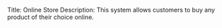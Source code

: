 Title: Online Store
Description: This system allows customers to buy any product of their choice online.
